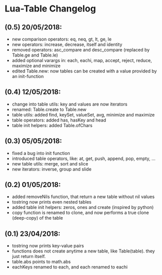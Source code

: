 # Lua-Table Changelog

## (0.5) 20/05/2018:
- new comparison operators: eq, neq, gt, lt, ge, le 
- new operators: increase, decrease, itself and identity
- removed operators: asc_compare and desc_compare (replaced by Table.ge and Table.le)
- added optional varargs in: each, eachi, map, accept, reject, reduce, maximize and minimize
- edited Table.new: now tables can be created with a value provided by an init-function 

## (0.4) 12/05/2018:
- change into table utils: key and values are now iterators
- renamed: Table.create to Table.new
- table utils: added find, keySet, valueSet, avg, minimize and maximize
- table operators: added has, hasKey and head
- table init helpers: added Table.ofChars

## (0.3) 05/05/2018:
- fixed a bug into init function 
- introduced table operators, like: at, get, push, append, pop, empty, ...
- new table utils: merge, sort and slice
- new iterators: inverse, group and slide

## (0.2) 01/05/2018:
- added removeNils function, that return a new table without nil values
- tostring now prints even nested tables
- added table init helpers: zeros, ones and create (inspired by python)
- copy function is renamed to clone, and now performs a true clone (deep-copy) of the table

## (0.1) 23/04/2018:
- tostring now prints key-value pairs
- functions does not create anytime a new table, like Table(table). they just return itself.
- table.abs points to math.abs
- eachKeys renamed to each, and each renamed to eachi